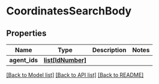 # CoordinatesSearchBody

## Properties
Name | Type | Description | Notes
------------ | ------------- | ------------- | -------------
**agent_ids** | [**list[IdNumber]**](IdNumber.md) |  | 

[[Back to Model list]](../README.md#documentation-for-models) [[Back to API list]](../README.md#documentation-for-api-endpoints) [[Back to README]](../README.md)

